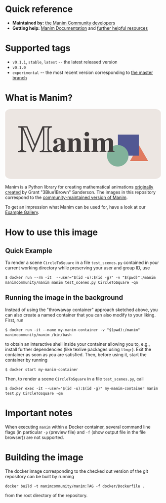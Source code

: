# Quick reference
- **Maintained by:** [the Manim Community developers](https://github.com/ManimCommunity/manim)
- **Getting help:** [Manim Documentation](https://docs.manim.community) and [further helpful resources](https://manim.community)

# Supported tags
- `v0.1.1`, `stable`, `latest` -- the latest released version
- `v0.1.0`
- `experimental` -- the most recent version corresponding to [the master branch](https://github.com/ManimCommunity/manim)

# What is Manim?
![logo](https://raw.githubusercontent.com/ManimCommunity/manim/master/logo/cropped.png)

Manim is a Python library for creating mathematical animations [originally created](https://github.com/3b1b/manim) by Grant "3Blue1Brown" Sanderson. The images in this repository correspond to the [community-maintained version of Manim](https://github.com/ManimCommunity/manim).

To get an impression what Manim can be used for, have a look at our [Example Gallery](https://docs.manim.community/en/stable/examples.html).

# How to use this image
## Quick Example
To render a scene `CircleToSquare` in a file `test_scenes.py` contained in your current working directory while preserving your user and group ID, use
```
$ docker run --rm -it  --user="$(id -u):$(id -g)" -v "$(pwd)":/manim manimcommunity/manim manim test_scenes.py CircleToSquare -qm
```

## Running the image in the background
Instead of using the "throwaway container" approach sketched above, you can also create a named container that you can also modify to your liking. First, run
```
$ docker run -it --name my-manim-container -v "$(pwd):/manim" manimcommunity/manim /bin/bash
```
to obtain an interactive shell inside your container allowing you to, e.g., install further dependencies (like texlive packages using `tlmgr`). Exit the container as soon as you are satisfied. Then, before using it, start the container by running
```
$ docker start my-manim-container
```
Then, to render a scene `CircleToSquare` in a file `test_scenes.py`, call
```
$ docker exec -it --user="$(id -u):$(id -g)" my-manim-container manim test.py CircleToSquare -qm
```

# Important notes
When executing `manim` within a Docker container, several command line flags (in particular `-p` (preview file) and `-f` (show output file in the file browser)) are not supported.

# Building the image
The docker image corresponding to the checked out version of the git repository
can be built by running
```
docker build -t manimcommunity/manim:TAG -f docker/Dockerfile .
```
from the root directory of the repository.